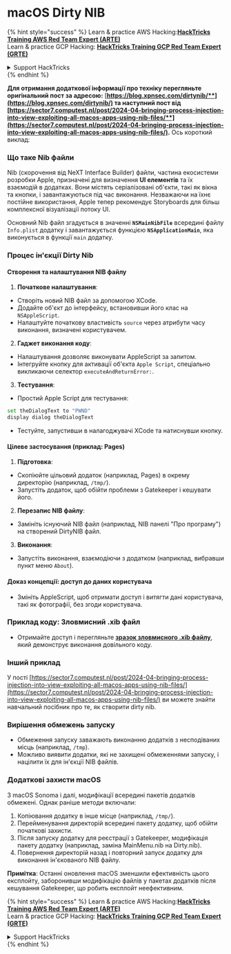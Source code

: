 # macOS Dirty NIB

{% hint style="success" %}
Learn & practice AWS Hacking:<img src="../../../.gitbook/assets/arte.png" alt="" data-size="line">[**HackTricks Training AWS Red Team Expert (ARTE)**](https://training.hacktricks.xyz/courses/arte)<img src="../../../.gitbook/assets/arte.png" alt="" data-size="line">\
Learn & practice GCP Hacking: <img src="../../../.gitbook/assets/grte.png" alt="" data-size="line">[**HackTricks Training GCP Red Team Expert (GRTE)**<img src="../../../.gitbook/assets/grte.png" alt="" data-size="line">](https://training.hacktricks.xyz/courses/grte)

<details>

<summary>Support HackTricks</summary>

* Check the [**subscription plans**](https://github.com/sponsors/carlospolop)!
* **Join the** 💬 [**Discord group**](https://discord.gg/hRep4RUj7f) or the [**telegram group**](https://t.me/peass) or **follow** us on **Twitter** 🐦 [**@hacktricks\_live**](https://twitter.com/hacktricks\_live)**.**
* **Share hacking tricks by submitting PRs to the** [**HackTricks**](https://github.com/carlospolop/hacktricks) and [**HackTricks Cloud**](https://github.com/carlospolop/hacktricks-cloud) github repos.

</details>
{% endhint %}

**Для отримання додаткової інформації про техніку перегляньте оригінальний пост за адресою:** [**https://blog.xpnsec.com/dirtynib/**](https://blog.xpnsec.com/dirtynib/) та наступний пост від [**https://sector7.computest.nl/post/2024-04-bringing-process-injection-into-view-exploiting-all-macos-apps-using-nib-files/**](https://sector7.computest.nl/post/2024-04-bringing-process-injection-into-view-exploiting-all-macos-apps-using-nib-files/)**.** Ось короткий виклад:

### Що таке Nib файли

Nib (скорочення від NeXT Interface Builder) файли, частина екосистеми розробки Apple, призначені для визначення **UI елементів** та їх взаємодій в додатках. Вони містять серіалізовані об'єкти, такі як вікна та кнопки, і завантажуються під час виконання. Незважаючи на їхнє постійне використання, Apple тепер рекомендує Storyboards для більш комплексної візуалізації потоку UI.

Основний Nib файл згадується в значенні **`NSMainNibFile`** всередині файлу `Info.plist` додатку і завантажується функцією **`NSApplicationMain`**, яка виконується в функції `main` додатку.

### Процес ін'єкції Dirty Nib

#### Створення та налаштування NIB файлу

1. **Початкове налаштування**:
* Створіть новий NIB файл за допомогою XCode.
* Додайте об'єкт до інтерфейсу, встановивши його клас на `NSAppleScript`.
* Налаштуйте початкову властивість `source` через атрибути часу виконання, визначені користувачем.
2. **Гаджет виконання коду**:
* Налаштування дозволяє виконувати AppleScript за запитом.
* Інтегруйте кнопку для активації об'єкта `Apple Script`, спеціально викликаючи селектор `executeAndReturnError:`.
3. **Тестування**:
*   Простий Apple Script для тестування:

```bash
set theDialogText to "PWND"
display dialog theDialogText
```
* Тестуйте, запустивши в налагоджувачі XCode та натиснувши кнопку.

#### Цілеве застосування (приклад: Pages)

1. **Підготовка**:
* Скопіюйте цільовий додаток (наприклад, Pages) в окрему директорію (наприклад, `/tmp/`).
* Запустіть додаток, щоб обійти проблеми з Gatekeeper і кешувати його.
2. **Перезапис NIB файлу**:
* Замініть існуючий NIB файл (наприклад, NIB панелі "Про програму") на створений DirtyNIB файл.
3. **Виконання**:
* Запустіть виконання, взаємодіючи з додатком (наприклад, вибравши пункт меню `About`).

#### Доказ концепції: доступ до даних користувача

* Змініть AppleScript, щоб отримати доступ і витягти дані користувача, такі як фотографії, без згоди користувача.

### Приклад коду: Зловмисний .xib файл

* Отримайте доступ і перегляньте [**зразок зловмисного .xib файлу**](https://gist.github.com/xpn/16bfbe5a3f64fedfcc1822d0562636b4), який демонструє виконання довільного коду.

### Інший приклад

У пості [https://sector7.computest.nl/post/2024-04-bringing-process-injection-into-view-exploiting-all-macos-apps-using-nib-files/](https://sector7.computest.nl/post/2024-04-bringing-process-injection-into-view-exploiting-all-macos-apps-using-nib-files/) ви можете знайти навчальний посібник про те, як створити dirty nib.&#x20;

### Вирішення обмежень запуску

* Обмеження запуску заважають виконанню додатків з несподіваних місць (наприклад, `/tmp`).
* Можливо виявити додатки, які не захищені обмеженнями запуску, і націлити їх для ін'єкції NIB файлів.

### Додаткові захисти macOS

З macOS Sonoma і далі, модифікації всередині пакетів додатків обмежені. Однак раніше методи включали:

1. Копіювання додатку в інше місце (наприклад, `/tmp/`).
2. Перейменування директорій всередині пакету додатку, щоб обійти початкові захисти.
3. Після запуску додатку для реєстрації з Gatekeeper, модифікація пакету додатку (наприклад, заміна MainMenu.nib на Dirty.nib).
4. Повернення директорій назад і повторний запуск додатку для виконання ін'єкованого NIB файлу.

**Примітка**: Останні оновлення macOS зменшили ефективність цього експлойту, заборонивши модифікацію файлів у пакетах додатків після кешування Gatekeeper, що робить експлойт неефективним.

{% hint style="success" %}
Learn & practice AWS Hacking:<img src="../../../.gitbook/assets/arte.png" alt="" data-size="line">[**HackTricks Training AWS Red Team Expert (ARTE)**](https://training.hacktricks.xyz/courses/arte)<img src="../../../.gitbook/assets/arte.png" alt="" data-size="line">\
Learn & practice GCP Hacking: <img src="../../../.gitbook/assets/grte.png" alt="" data-size="line">[**HackTricks Training GCP Red Team Expert (GRTE)**<img src="../../../.gitbook/assets/grte.png" alt="" data-size="line">](https://training.hacktricks.xyz/courses/grte)

<details>

<summary>Support HackTricks</summary>

* Check the [**subscription plans**](https://github.com/sponsors/carlospolop)!
* **Join the** 💬 [**Discord group**](https://discord.gg/hRep4RUj7f) or the [**telegram group**](https://t.me/peass) or **follow** us on **Twitter** 🐦 [**@hacktricks\_live**](https://twitter.com/hacktricks\_live)**.**
* **Share hacking tricks by submitting PRs to the** [**HackTricks**](https://github.com/carlospolop/hacktricks) and [**HackTricks Cloud**](https://github.com/carlospolop/hacktricks-cloud) github repos.

</details>
{% endhint %}
